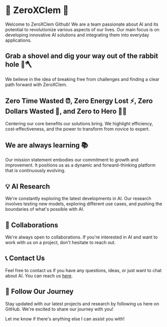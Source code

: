 # 🤖 ZeroXClem 🤖

Welcome to ZeroXClem Github! We are a team passionate about AI and its potential to revolutionize various aspects of our lives. Our main focus is on developing innovative AI solutions and integrating them into everyday applications.

## Grab a shovel and dig your way out of the rabbit hole 🐇🪓

We believe in the idea of breaking free from challenges and finding a clear path forward with ZeroXClem.

## Zero Time Wasted ⏰, Zero Energy Lost ⚡, Zero Dollars Wasted 💸, and Zero to Hero 🦸‍♂️

Centering our core benefits our solutions bring. We highlight efficiency, cost-effectiveness, and the power to transform from novice to expert.

## We are always learning 📚

Our mission statement embodies our commitment to growth and improvement. It positions us as a dynamic and forward-thinking platform that is continuously evolving.

## 💡 AI Research

We're constantly exploring the latest developments in AI. Our research involves testing new models, exploring different use cases, and pushing the boundaries of what's possible with AI.

## 🤝 Collaborations

We're always open to collaborations. If you're interested in AI and want to work with us on a project, don't hesitate to reach out.

## 📞 Contact Us

Feel free to contact us if you have any questions, ideas, or just want to chat about AI. You can reach us [here](https://beacons.ai/zeroxclem).

## 👀 Follow Our Journey

Stay updated with our latest projects and research by following us here on GitHub. We're excited to share our journey with you!

Let me know if there's anything else I can assist you with!

